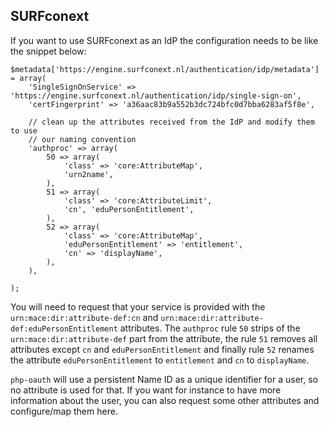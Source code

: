 ## SURFconext
If you want to use SURFconext as an IdP the configuration needs to be like the 
snippet below:

    $metadata['https://engine.surfconext.nl/authentication/idp/metadata'] = array(
        'SingleSignOnService' => 'https://engine.surfconext.nl/authentication/idp/single-sign-on',
        'certFingerprint' => 'a36aac83b9a552b3dc724bfc0d7bba6283af5f8e',

        // clean up the attributes received from the IdP and modify them to use
        // our naming convention
        'authproc' => array(
            50 => array(
                'class' => 'core:AttributeMap',
                'urn2name',
            ),
            51 => array(
                'class' => 'core:AttributeLimit',
                'cn', 'eduPersonEntitlement',
            ),
            52 => array(
                'class' => 'core:AttributeMap',
                'eduPersonEntitlement' => 'entitlement',
                'cn' => 'displayName',
            ),
        ),

    );

You will need to request that your service is provided with the 
`urn:mace:dir:attribute-def:cn` and 
`urn:mace:dir:attribute-def:eduPersonEntitlement` attributes. The `authproc` 
rule `50` strips of the `urn:mace:dir:attribute-def` part from the attribute,
the rule `51` removes all attributes except `cn` and `eduPersonEntitlement` and
finally rule `52` renames the attribute `eduPersonEntitlement` to `entitlement`
and `cn` to `displayName`. 

`php-oauth` will use a persistent Name ID as a unique identifier for a user, so
no attribute is used for that. If you want for instance to have more information
about the user, you can also request some other attributes and configure/map 
them here.

